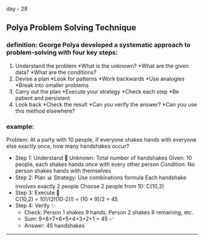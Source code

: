 day - 28

## Polya Problem Solving Technique

### definition: George Polya developed a systematic approach to problem-solving with four key steps:

1. Understand the problem
   *What is the unknown?
   *What are the given data?
   \*What are the conditions?
2. Devise a plan
   *Look for patterns
   *Work backwards
   *Use analogies
   *Break into smaller problems
3. Carry out the plan
   *Execute your strategy
   *Check each step
   \*Be patient and persistent
4. Look back
   *Check the result
   *Can you verify the answer?
   \*Can you use this method elsewhere?

### example:

Problem: At a party with 10 people, if everyone shakes hands with everyone else exactly once, how many handshakes occur?

- Step 1: Understand 🤔
  Unknown: Total number of handshakes
  Given: 10 people, each shakes hands once with every other person
  Condition: No person shakes hands with themselves
- Step 2: Plan 📊
  Strategy: Use combinations formula
  Each handshake involves exactly 2 people
  Choose 2 people from 10: C(10,2)
- Step 3: Execute 🔢  
  C(10,2) = 10!/(2!(10-2)!) = (10 × 9)/2 = 45
- Step 4: Verify ✨
  - Check: Person 1 shakes 9 hands, Person 2 shakes 8 remaining, etc.
  - Sum: 9+8+7+6+5+4+3+2+1 = 45 ✅
  - Answer: 45 handshakes

---
